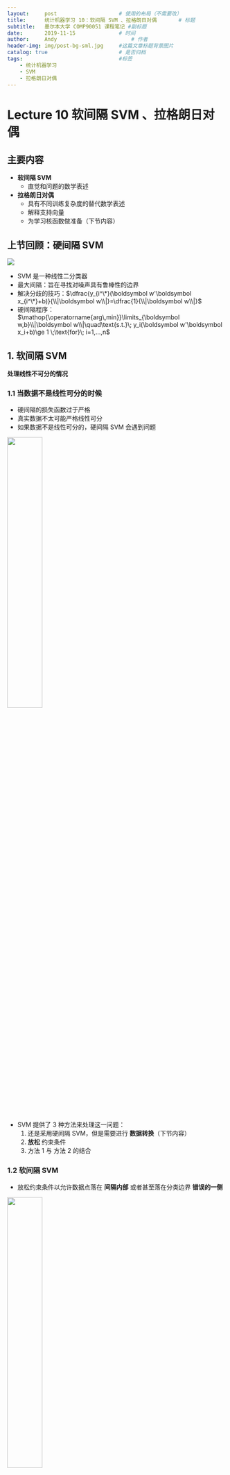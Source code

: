 ```yaml
---
layout:     post   				    # 使用的布局（不需要改）
title:      统计机器学习 10：软间隔 SVM 、拉格朗日对偶   	# 标题 
subtitle:   墨尔本大学 COMP90051 课程笔记 #副标题
date:       2019-11-15 				# 时间
author:     Andy 						# 作者
header-img: img/post-bg-sml.jpg 	#这篇文章标题背景图片
catalog: true 						# 是否归档
tags:								#标签
    - 统计机器学习
    - SVM
    - 拉格朗日对偶
---
```


<!-- 数学公式 -->
<script src="https://cdn.mathjax.org/mathjax/latest/MathJax.js?config=TeX-AMS-MML_HTMLorMML" type="text/javascript"></script>
<script type="text/x-mathjax-config">
  MathJax.Hub.Config({
    tex2jax: {
      skipTags: ['script', 'noscript', 'style', 'textarea', 'pre'],
      inlineMath: [['$','$']]
    }
  });
</script>

# Lecture 10 软间隔 SVM 、拉格朗日对偶
## 主要内容
* **软间隔 SVM**
  * 直觉和问题的数学表述
* **拉格朗日对偶**
  * 具有不同训练复杂度的替代数学表述
  * 解释支持向量
  * 为学习核函数做准备（下节内容）

## 上节回顾：硬间隔 SVM
<img src="https://tva1.sinaimg.cn/large/006y8mN6ly1g8pbl86eg7j31a40amq71.jpg">

* SVM 是一种线性二分类器
* 最大间隔：旨在寻找对噪声具有鲁棒性的边界
* 解决分歧的技巧：$\dfrac{y_{i^\*}(\boldsymbol w'\boldsymbol x_{i^\*}+b)}{\\|\boldsymbol w\\|}=\dfrac{1}{\\|\boldsymbol w\\|}$
* 硬间隔程序：  
  $\mathop{\operatorname{arg\,min}}\limits_{\boldsymbol w,b}\\|\boldsymbol w\\|\quad\text{s.t.}\; y_i(\boldsymbol w'\boldsymbol x_i+b)\ge 1 \;\text{for}\; i=1,...,n$

## 1. 软间隔 SVM
**处理线性不可分的情况**
### 1.1 当数据不是线性可分的时候
* 硬间隔的损失函数过于严格
* 真实数据不太可能严格线性可分
* 如果数据不是线性可分的，硬间隔 SVM 会遇到问题<br>
<img src="https://tva1.sinaimg.cn/large/006y8mN6ly1g8pc03ql2kj30o80hcwf5.jpg" width="40%">

* SVM 提供了 3 种方法来处理这一问题：  
    1. 还是采用硬间隔 SVM，但是需要进行 **数据转换**（下节内容）
    2. **放松** 约束条件
    3. 方法 1 与 方法 2 的结合

### 1.2 软间隔 SVM
* 放松约束条件以允许数据点落在 **间隔内部** 或者甚至落在分类边界 **错误的一侧** <br>
<img src="https://tva1.sinaimg.cn/large/006y8mN6ly1g8pc7yiu2rj30o40hijsm.jpg" width="40%">

* 但是，我们通过 “违反” 的程度来惩罚边界
* 图中，目标函数的惩罚会考虑橙色的距离

### 1.3 Hinge 损失：软间隔 SVM 的损失函数
* 硬间隔 SVM 的损失函数：  
$l_{\infty} =\begin{cases}0\quad\;\, 1-y(\boldsymbol w'\boldsymbol x+b)\le0 \\\\  
\infty\quad \text{otherwise}\end{cases}$
<br>

* 软间隔 SVM 的损失函数（**Hinge 损失**）：  
$l_{h} =\begin{cases}0\qquad\qquad\quad\quad 1-y(\boldsymbol w'\boldsymbol x+b)\le0 \\\\  
\\\\  
1-y\color{red}{\underbrace{\color{black}{(\boldsymbol w'\boldsymbol x+b)}}_{\hat{y}}}\quad \text{otherwise}\end{cases}$<br>  
<img src="https://tva1.sinaimg.cn/large/006y8mN6ly1g8pdgedremj30g80aqmxj.jpg" width="40%">
对比感知器的损失函数

### 1.4 软间隔 SVM 的目标函数
* 软间隔 SVM 的 **目标函数**  

  $$\mathop{\operatorname{arg\,min}}\limits_{\boldsymbol w,b}\left(\sum_{i=1}^{n}l_h (\boldsymbol x_i,y_i,\boldsymbol w)+\lambda\|\boldsymbol w\|^2\right)$$  

  * 联想岭回归
  * Hinge 损失：$l_h=\max(0,1-y_i(\boldsymbol w'\boldsymbol x_i+b))$
* 我们将重构该目标函数，使其更易于分析

### 1.5 重构软间隔的目标函数
* 定义松弛变量作为损失的上限  

  $$\xi_i\ge l_h=\max\left(0,1-y_i(\boldsymbol w'\boldsymbol x_i+b)\right)$$ 
  
  或者等效地，$\xi_i\ge 1-y_i(\boldsymbol w'\boldsymbol x_i+b)$ 并且 $\xi_i\ge 0$
* 将软间隔 SVM 的目标函数重写为：  

  $$\begin{array}{cc}\mathop{\operatorname{arg\,min}}\limits_{\boldsymbol w,b,\boldsymbol \xi}\left(\dfrac{1}{2}\|\boldsymbol w\|^2+C\sum_{i=1}^{n}\xi_i\right)\\\;\\ \text{s.t.}\;\xi_i\ge 1-y_i(\boldsymbol w'\boldsymbol x_i+b) \;\text{for}\; i=1,...,n\\\;\\ \xi_i\ge 0 \;\text{for}\; i=1,...,n
  \end{array}$$  

### 1.6 SVM 的两种变体
* 硬间隔 SVM 目标函数：  

  $$\begin{array}{cc}\mathop{\operatorname{arg\,min}}\limits_{\boldsymbol w,b}\dfrac{1}{2}\|\boldsymbol w\|^2\\\\
  \text{s.t.}\;y_i(\boldsymbol w'\boldsymbol x_i+b)\ge 1\;\text{for}\;i=1,...,n\end{array}$$  

  注：将 $\\|\boldsymbol w\\|$ 换成 $0.5\\|\boldsymbol w\\|^2$ 利用了单调递增的转换。修改后的目标函数的解与之前相同。
* 软间隔 SVM 的目标函数：  

  $$\begin{array}{cc}\mathop{\operatorname{arg\,min}}\limits_{\boldsymbol w,b,\boldsymbol \xi}\left(\dfrac{1}{2}\|\boldsymbol w\|^2+C\sum_{i=1}^{n}\xi_i\right)\\\;\\ \text{s.t.}\;y_i(\boldsymbol w'\boldsymbol x_i+b)\ge 1-\xi_i \;\text{for}\; i=1,...,n\\\;\\ \xi_i\ge 0 \;\text{for}\; i=1,...,n
  \end{array}$$  

* 在第二种情况下，通过引入松弛变量 $\xi_i$ 以允许违反，约束条件被放松（“软化”）了。因此，被称为 “软间隔”。

## 2. SVM 的拉格朗日对偶
**一个等效的公式，具有重要的意义。**
### 2.1 约束优化
* 约束优化：**规范形式**  
  <img src="https://tva1.sinaimg.cn/large/006y8mN6ly1g8powk071aj30ao0by3z8.jpg" width="20%" align="right">

  $$\begin{array}{cc}\text{minimise}\;f(\boldsymbol x)\\\\
  \text{s.t.}\;g_i(\boldsymbol x)\le 0, i=1,...,n\\\\
  h_j(\boldsymbol x)= 0, j=1,...,m\end{array}$$

  * 例如：找到位于桥的南边，湖中最深的点。
* 适用，但是：并不能直接应用梯度下降
* 硬间隔 SVM：$\mathop{\operatorname{arg\,min}}\limits_{\boldsymbol w}\dfrac{1}{2}\\|\boldsymbol w\\|^2\quad\text{s.t.}\;1-y_i(\boldsymbol w'\boldsymbol x_i+b)\le 0\;\text{for}\;i=1,...,n$
* **拉格朗日乘子法**
  * 转换为无约束优化 - 对于求解不是必需的
  * 将 **原始问题** 转换为一个相关的 **对偶问题**，以替代原始问题
  * 分析两个问题求解的必要和充分条件

### 2.2 拉格朗日和对偶性
* 通过辅助变量引入辅助目标函数：  
  $\mathcal{L}(\boldsymbol x,\boldsymbol\lambda,\boldsymbol \nu)=f(\boldsymbol x)+\sum_{i=1}^{n}\lambda_ig_i(\boldsymbol x)+\sum_{j=1}^{m}\nu_jh_j(\boldsymbol x)$ （原始约束变成了惩罚项）
  * 称为 **拉格朗日函数**
  * 新加入的 $\boldsymbol \lambda$ 和 $\boldsymbol \nu$ 称为 **拉格朗日乘子** 或者 **对偶变量**
* （旧的）**原始问题**：$\min_{\boldsymbol x}\max_{\boldsymbol{\lambda\ge0,\nu}}\mathcal{L}(\boldsymbol x,\boldsymbol\lambda,\boldsymbol \nu)$
* （新的）**对偶问题**：$\max_{\boldsymbol{\lambda\ge0,\nu}}\min_{\boldsymbol x}\mathcal{L}(\boldsymbol x,\boldsymbol\lambda,\boldsymbol \nu)$ （可能更容易解决，有利的）
* 对偶理论将原始问题和对偶问题联系起来：
  * 弱对偶：对偶最优解 $\le$ 原始最优解
  * 对于凸优化问题（包括 SVM）**强对偶**：二者最优解一样

### 2.3 硬间隔 SVM 的对偶问题
* 在最小化了关于原始变量的拉格朗日函数之后，现在将其关于对偶变量进行最大化，得到对偶问题  

  $$\begin{array}{cc}\mathop{\operatorname{arg\,max}}\limits_{\boldsymbol \lambda}\sum_{i=1}^{n}\lambda_i-\dfrac{1}{2}\sum_{i=1}^{n}\sum_{j=1}^{n}\lambda_i\lambda_jy_iy_j\boldsymbol x_i'\boldsymbol x_j\\\\
  \text{s.t.}\;\lambda_i\ge 0\;\text{and}\;\sum_{i=1}^{n}\lambda_iy_i=0
  \end{array}$$  

* **强对偶**：求解对偶问题，即可得到原始问题的解
* 与原始问题类似的地方：所谓的二次规划 - 现成的软件可以解决 – 稍后
* 与原始问题不同的地方：
  * 求解复杂度是 $O(n^3)$ 而非 $O(d^3)$
  * 程序仅取决于数据的点积 - 稍后将更多关于核方法

### 2.4 利用对偶解进行预测
* 恢复原始变量
  * 回忆平稳性：$\color{red}{w_j^*}-\sum_{i=1}^{n}\lambda_iy_i(\boldsymbol x_i)_j=0$
  * 互补松弛：$\color{red}{b^\*}$ 可以从对偶解中得到，注意对于任何样本 $j$ 和 $\lambda_i^{\*}>0$，我们有  
  $y_j(b^\*+\sum_{i=1}^{n}\lambda_i^{\*}y_i\boldsymbol x_i'\boldsymbol x_j)=1$
  <br>
* 测试：对新的实例 $\boldsymbol x$ 进行分类，基于下面式子的符号  
  $s=b^{\*}+\sum_{i=1}^{n}\lambda_i^{\*} y_i\boldsymbol x_i'\boldsymbol x$

### 2.5 软间隔 SVM 的对偶问题
* 训练：找到 $\boldsymbol \lambda$ 求解  

  $$\begin{array}{cc}\mathop{\operatorname{arg\,max}}\limits_{\boldsymbol \lambda}\sum_{i=1}^{n}\lambda_i-\dfrac{1}{2}\sum_{i=1}^{n}\sum_{j=1}^{n}\lambda_i\lambda_jy_iy_j\boldsymbol x_i'\boldsymbol x_j\\\\
  \text{s.t.}\;\color{red}{\underbrace{\color{black}{C\ge\lambda_i\ge 0}}_{\text{盒子约束}}}\;\text{and}\;\sum_{i=1}^{n}\lambda_iy_i=0\end{array}$$  

* 进行预测：和硬间隔的情况一样的模式

<img src="https://tva1.sinaimg.cn/large/006y8mN6ly1g8ptobvbc6j316d0u0dry.jpg">

## 3. 其他注意事项
### 3.1 互补松弛、点积
* 回忆 KKT 的条件之一是互补松弛性  
  $\lambda_i^{\*}(y_i((\boldsymbol w^{\*})'\boldsymbol x_i+b^{\*})-1)=0$
* 回忆 $y_i(\boldsymbol w'\boldsymbol x_i+b)-1>0$ 意味着 $\boldsymbol x_i$ 在间隔外侧<br>
<img src="https://tva1.sinaimg.cn/large/006y8mN6ly1g8pu4ujx9kj30o40hsdh4.jpg" width="40%">

* ( 像大多数 ) 间隔外侧的点必须满足 $\lambda^*=0$
* 那些满足非零 $\lambda$ 的点即 **支持向量**  
  $\boldsymbol w^{\*}=\sum_{i=1}^{n}\lambda_iy_i\boldsymbol x_i$
* 预测由松弛变量的点积给出  
  $s=b^{\*}+\sum_{i=1}^{n}\lambda_i^{\*}y_i\boldsymbol x_i'\boldsymbol x$

### 3.2 训练 SVM
* SVM 的对偶问题是 **二次规划问题**。利用标准算法，这类问题可以在 $O(n^3)$ 的时间复杂度内解决。或者对于原始问题，可以在 $O(d^3)$ 的时间复杂度内解决。
* 这可能效率低下；已经有几种专门的求解方法被提出。
* 求解方法主要是对训练数据进行分解，并将问题分解为可以快速解决的较小问题。
* 原始的 SVM 训练算法的分解利用了许多 $\lambda$ 将为零（稀疏性）的这一事实。
* **顺序最小优化（SMO）** 是极端分块情况下的另一种算法。一个迭代过程，可以在每次迭代时随机选择几对 $\lambda$ 进行解析优化。

## 总结
* 软间隔 SVM
  * 直觉和问题的数学表述
* 构造对偶问题
  * 拉格朗日乘子法、KKT 条件
  * 弱对偶和强对偶
* 补充
  * 互补松弛性
  * 训练注意事项

下节内容：核方法


